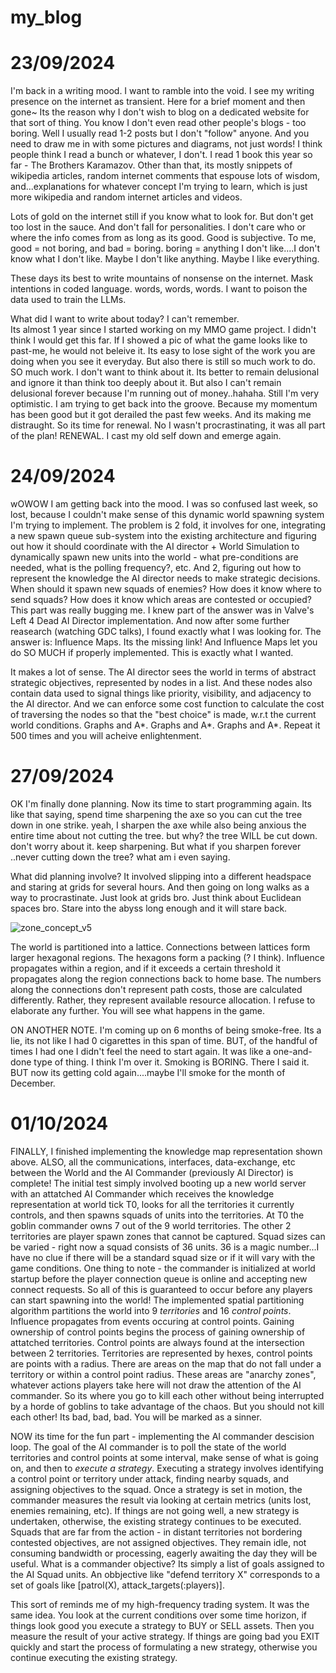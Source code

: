 # my_blog


# 23/09/2024 

I'm back in a writing mood. I want to ramble into the void. I see my writing presence on the internet as transient. Here for a brief moment and then gone~ 
Its the reason why I don't wish to blog on a dedicated website for that sort of thing. You know I don't even read other people's blogs - too boring. Well I usually read 1-2 posts but I don't "follow" anyone. And you need to draw me in with some pictures and diagrams, not just words!
I think people think I read a bunch or whatever, I don't. I read 1 book this year so far - The Brothers Karamazov. Other than that, its mostly snippets of wikipedia articles, random internet comments that espouse lots of wisdom, and...explanations for whatever concept I'm trying to learn, which is just more wikipedia and random internet articles and videos. 

Lots of gold on the internet still if you know what to look for. But don't get too lost in the sauce. And don't fall for personalities. I don't care who or where the info comes from as long as its good. Good is subjective. To me, good = not boring, and bad = boring. boring = anything I don't like....I don't know what I don't like. Maybe I don't like anything. Maybe I like everything. 


These days its best to write mountains of nonsense on the internet. Mask intentions in coded language. words, words, words. I want to poison the data used to train the LLMs. 


What did I want to write about today? I can't remember.  
Its almost 1 year since I started working on my MMO game project. I didn't think I would get this far. If I showed a pic of what the game looks like to past-me, he would not beleive it. Its easy to lose sight of the work you are doing when you see it everyday. But also there is still so much work to do. SO much work. I don't want to think about it. Its better to remain delusional and ignore it than think too deeply about it. But also I can't remain delusional forever because I'm running out of money..hahaha. Still I'm very optimistic. I am trying to get back into the groove. Because my momentum has been good but it got derailed the past few weeks. And its making me distraught. So its time for renewal. No I wasn't procrastinating, it was all part of the plan! RENEWAL. I cast my old self down and emerge again. 

# 24/09/2024

wOWOW I am getting back into the mood. I was so confused last week, so lost, because I couldn't make sense of this dynamic world spawning system I'm trying to implement. The problem is 2 fold, it involves for one, integrating a new spawn queue sub-system into the existing architecture and figuring out how it should coordinate with the AI director + World Simulation to dynamically spawn new units into the world - what pre-conditions are needed, what is the polling frequency?, etc. And 2, figuring out how to represent the knowledge the AI director needs to make strategic decisions. When should it spawn new squads of enemies? How does it know where to send squads? How does it know which areas are contested or occupied? This part was really bugging me. I knew part of the answer was in Valve's Left 4 Dead AI Director implementation. And now after some further reasearch (watching GDC talks), I found exactly what I was looking for. The answer is: Influence Maps. Its the missing link! And Influence Maps let you do SO MUCH if properly implemented. This is exactly what I wanted. 

It makes a lot of sense. The AI director sees the world in terms of abstract strategic objectives, represented by nodes in a list. And these nodes also contain data used to signal things like priority, visibility, and adjacency to the AI director. And we can enforce some cost function to calculate the cost of traversing the nodes so that the "best choice" is made, w.r.t the current world conditions. Graphs and A*. Graphs and A*. Graphs and A*. Repeat it 500 times and you will acheive enlightenment. 


# 27/09/2024

OK I'm finally done planning. Now its time to start programming again. Its like that saying, spend time sharpening the axe so you can cut the tree down in one strike. yeah, I sharpen the axe while also being anxious the entire time about not cutting the tree. but why? the tree WILL be cut down. don't worry about it. keep sharpening. But what if you sharpen forever ..never cutting down the tree? what am i even saying.

What did planning involve? It involved slipping into a different headspace and staring at grids for several hours. And then going on long walks as a way to procrastinate. Just look at grids bro. Just think about Euclidean spaces bro. Stare into the abyss long enough and it will stare back. 


![zone_concept_v5](https://github.com/user-attachments/assets/056a2647-cce6-4d66-9f86-4e4bc6e38663)


The world is partitioned into a lattice. Connections between lattices form larger hexagonal regions. The hexagons form a packing (? I think). Influence propagates within a region, and if it exceeds a certain threshold it propagates along the region connections back to home base. The numbers along the connections don't represent path costs, those are calculated differently. Rather, they represent available resource allocation. I refuse to elaborate any further. You will see what happens in the game. 

ON ANOTHER NOTE. I'm coming up on 6 months of being smoke-free. Its a lie, its not like I had 0 cigarettes in this span of time. BUT, of the handful of times I had one I didn't feel the need to start again. It was like a one-and-done type of thing. I think I'm over it. Smoking is BORING. There I said it. 
BUT now its getting cold again....maybe I'll smoke for the month of December. 


# 01/10/2024

FINALLY, I finished implementing the knowledge map representation shown above. ALSO, all the communications, interfaces, data-exchange, etc between the World and the AI Commander (previously AI Director) is complete! The initial test simply involved booting up a new world server with an attatched AI Commander which receives the knowledge representation at world tick T0, looks for all the territories it currently controls, and then spawns squads of units into the territories. At T0 the goblin commander owns 7 out of the 9 world territories. The other 2 territories are player spawn zones that cannot be captured. Squad sizes can be varied - right now a squad consists of 36 units. 36 is a magic number...I have no clue if there will be a standard squad size or if it will vary with the game conditions.  One thing to note - the commander is initialized at world startup before the player connection queue is online and accepting new connect requests. So all of this is guaranteed to occur before any players can start spawning into the world! The implemented spatial partitioning algorithm partitions the world into 9 *territories* and 16 *control points*. Influence propagates from events occuring at control points. Gaining ownership of control points begins the process of gaining ownership of attatched territories. Control points are always found at the intersection between 2 territories. Territories are represented by hexes, control points are points with a radius. There are areas on the map that do not fall under a territory or within a control point radius. These areas are "anarchy zones", whatever actions players take here will not draw the attention of the AI commander. So its where you go to kill each other without being interrupted by a horde of goblins to take advantage of the chaos. But you should not kill each other! Its bad, bad, bad. You will be marked as a sinner. 

NOW its time for the fun part - implementing the AI commander descision loop. The goal of the AI commander is to poll the state of the world territories and control points at some interval, make sense of what is going on, and then to *execute a strategy*. Executing a strategy involves identifying a control point or territory under attack, finding nearby squads, and assigning objectives to the squad. Once a strategy is set in motion, the commander measures the result via looking at certain metrics (units lost, enemies remaining, etc). If things are not going well, a new strategy is undertaken, otherwise, the existing strategy continues to be executed. Squads that are far from the action - in distant territories not bordering contested objectives, are not assigned objectives. They remain idle, not consuming bandwidth or processing, eagerly awaiting the day they will be useful. What is a commander objective? Its simply a list of goals assigned to the AI Squad units. An obbjective like "defend territory X" corresponds to a set of goals like [patrol(X), attack_targets(:players)]. 


This sort of reminds me of my high-frequency trading system. It was the same idea. You look at the current conditions over some time horizon, if things look good you execute a strategy to BUY or SELL assets. Then you measure the result of your active strategy. If things are going bad you EXIT quickly and start the process of formulating a new strategy, otherwise you continue executing the existing strategy. 



